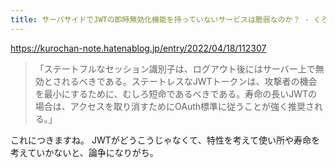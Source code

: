 ```yaml
---
title: サーバサイドでJWTの即時無効化機能を持っていないサービスは脆弱なのか？ - くろの雑記帳
---
```


https://kurochan-note.hatenablog.jp/entry/2022/04/18/112307

> 「ステートフルなセッション識別子は、ログアウト後にはサーバー上で無効とされるべきである。ステートレスなJWTトークンは、攻撃者の機会を最小にするために、むしろ短命であるべきである。寿命の長いJWTの場合は、アクセスを取り消すためにOAuth標準に従うことが強く推奨される。」

これにつきますね。
JWTがどうこうじゃなくて、特性を考えて使い所や寿命を考えていかないと、論争になりがち。
